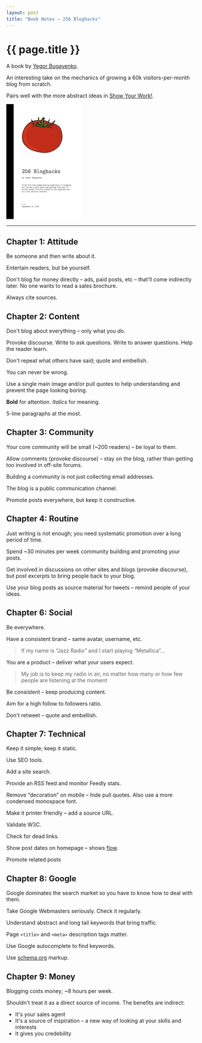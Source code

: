 ```yaml
---
layout: post
title: "Book Notes – 256 Bloghacks"
---
```


# {{ page.title }}

A book by [Yegor Bugayenko](https://www.yegor256.com/).

An interesting take on the mechanics of growing a 60k visitors-per-month blog from scratch.

Pairs well with the more abstract ideas in [Show Your Work!][1].

![Book Cover of 256 Bloghacks](/images/posts/256-bloghacks.jpg)

---

## Chapter 1: Attitude

Be someone and then write about it.

Entertain readers, but be yourself.

Don't blog for money directly – ads, paid posts, etc – that'll come indirectly later. No one wants to read a sales brochure.

Always cite sources.

## Chapter 2: Content

Don't blog about everything – only what you _do_.

Provoke discourse. Write to ask questions. Write to answer questions. Help the reader learn.

Don't repeat what others have said; quote and embellish.

You can never be wrong.

Use a single main image and/or pull quotes to help understanding and prevent the page looking boring.

**Bold** for attention. _Italics_ for meaning.

5-line paragraphs at the most.

## Chapter 3: Community

Your core community will be small (~200 readers) – be loyal to them.

Allow comments (provoke discourse) – stay on the blog, rather than getting too involved in off-site forums.

Building a community is not just collecting email addresses.

The blog is a public communication channel.

Promote posts everywhere, but keep it constructive.

## Chapter 4: Routine

Just writing is not enough; you need systematic promotion over a long period of time.

Spend ~30 minutes per week community building and promoting your posts.

Get involved in discussions on other sites and blogs (provoke discourse), but post excerpts to bring people back to your blog.

Use your blog posts as source material for tweets – remind people of your ideas.

## Chapter 6: Social

Be everywhere.

Have a consistent brand – same avatar, username, etc.

> If my name is “Jazz Radio” and I start playing “Metallica”…

You are a product – deliver what your users expect.

> My job is to keep my radio in air, no matter how many or how few people are listening at the moment

Be consistent – keep producing content.

Aim for a high follow to followers ratio.

Don't retweet – quote and embellish.

## Chapter 7: Technical

Keep it simple; keep it static.

Use SEO tools.

Add a site search.

Provide an RSS feed and monitor Feedly stats.

Remove “decoration” on mobile – hide pull quotes. Also use a more condensed monospace font.

Make it printer friendly – add a source URL.

Validate W3C.

Check for dead links.

Show post dates on homepage – shows [flow][2].

Promote related posts

## Chapter 8: Google

Google dominates the search market so you have to know how to deal with them.

Take Google Webmasters seriously. Check it regularly.

Understand abstract and long tail keywords that bring traffic.

Page `<title>` and `<meta>` description tags matter.

Use Google autocomplete to find keywords.

Use [schema.org][3] markup.

## Chapter 9: Money

Blogging costs money; ~8 hours per week.

Shouldn't treat it as a direct source of income. The benefits are indirect:

* It's your sales agent
* It's a source of inspiration – a new way of looking at your skills and interests
* It gives you credebility

[1]: https://www.garethrees.co.uk/2018/07/10/book-notes-show-your-work/ "Show Your Work! Book Notes"
[2]: https://www.garethrees.co.uk/2018/07/10/book-notes-show-your-work/#3-share-something-small-every-day "Show Your Work! Share something small every day"
[3]: https://schema.org
